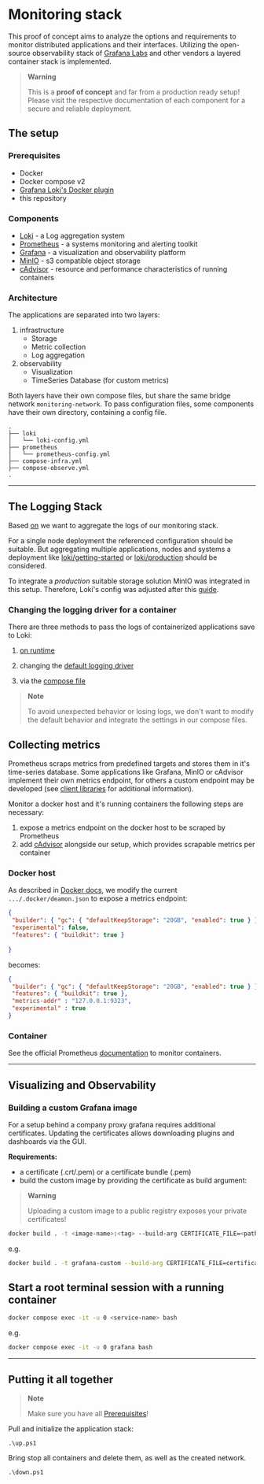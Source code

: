 # Monitoring stack

This proof of concept aims to analyze the options and requirements to monitor distributed applications and their interfaces. Utilizing the open-source observability stack of [Grafana Labs](https://grafana.com/) and other vendors a layered container stack is implemented.

> **Warning**
>
> This is a **proof of concept** and far from a production ready setup! Please visit the respective documentation of each component for a secure and reliable deployment.

## The setup

### Prerequisites

- Docker
- Docker compose v2
- [Grafana Loki's Docker plugin](https://grafana.com/docs/loki/latest/clients/docker-driver/#docker-driver-client)
- this repository

### Components

- [Loki](https://grafana.com/oss/loki/) - a Log aggregation system
- [Prometheus](https://prometheus.io) - a systems monitoring and alerting toolkit
- [Grafana](https://grafana.com/grafana/) - a visualization and observability platform
- [MinIO](https://min.io/) - s3 compatible object storage
- [cAdvisor](https://github.com/google/cadvisor) - resource and performance characteristics of running containers

### Architecture

The applications are separated into two layers:

1. infrastructure
    - Storage
    - Metric collection
    - Log aggregation
2. observability
    - Visualization
    - TimeSeries Database (for custom metrics)

Both layers have their own compose files, but share the same bridge network `monitoring-network`. To pass configuration files, some components have their own directory, containing a config file.

```tree
.
├── loki
│   └── loki-config.yml
├── prometheus
│   └── prometheus-config.yml
├── compose-infra.yml
├── compose-observe.yml
.
```

---

## The Logging Stack

Based [on](https://docs.technotim.live/posts/grafana-loki/) we want to aggregate the logs of our monitoring stack.

For a single node deployment the referenced configuration should be suitable. But aggregating multiple applications, nodes and systems a deployment like [loki/getting-started](https://github.com/grafana/loki/tree/main/examples/getting-started) or [loki/production](https://github.com/grafana/loki/tree/main/production) should be considered.

To integrate a _production_ suitable storage solution MinIO was integrated in this setup. Therefore, Loki's config was adjusted after this [guide](https://blog.min.io/how-to-grafana-loki-minio/).

### Changing the logging driver for a container

There are three methods to pass the logs of containerized applications save to Loki:

1. [on runtime](https://grafana.com/docs/loki/latest/clients/docker-driver/configuration/#change-the-default-logging-driver)

2. changing the [default logging driver](https://grafana.com/docs/loki/latest/clients/docker-driver/configuration/#change-the-default-logging-driver)

3. via the [compose file](https://grafana.com/docs/loki/latest/clients/docker-driver/configuration/#configure-the-logging-driver-for-a-swarm-service-or-compose)

>**Note**
>
>To avoid unexpected behavior or losing logs, we don't want to modify the default behavior and integrate the settings in our compose files.

## Collecting metrics

Prometheus scraps metrics from predefined targets and stores them in it's time-series database. Some applications like Grafana, MinIO or cAdvisor implement their own metrics endpoint, for others a custom endpoint may be developed (see [client libraries](https://prometheus.io/docs/instrumenting/clientlibs/) for additional information).

Monitor a docker host and it's running containers the following steps are necessary:

1. expose a metrics endpoint on the docker host to be scraped by Prometheus
2. add [cAdvisor](https://github.com/google/cadvisor) alongside our setup, which provides scrapable metrics per container

### Docker host

As described in [Docker docs](https://docs.docker.com/config/daemon/prometheus/), we modify the current ``.../.docker/deamon.json`` to expose a metrics endpoint:

```json
{
 "builder": { "gc": { "defaultKeepStorage": "20GB", "enabled": true } },
 "experimental": false,
 "features": { "buildkit": true }
 
}
```

becomes:

```json
{
 "builder": { "gc": { "defaultKeepStorage": "20GB", "enabled": true } },
 "features": { "buildkit": true },
 "metrics-addr" : "127.0.0.1:9323",
 "experimental" : true
}

```

### Container

See the official Prometheus [documentation](https://prometheus.io/docs/guides/cadvisor/) to monitor containers.

---

## Visualizing and Observability

### Building a custom Grafana image

For a setup behind a company proxy grafana requires additional certificates. Updating the certificates allows downloading plugins and dashboards via the GUI.

**Requirements:**

- a certificate (.crt/.pem)  or a certificate bundle (.pem)
- build the custom image by providing the certificate as build argument:

> **Warning**
>
> Uploading a custom image to a public registry exposes your private certificates!

```bash
docker build . -t <image-name>:<tag> --build-arg CERTIFICATE_FILE=<path-to-certificate>
```

e.g.

```bash
docker build . -t grafana-custom --build-arg CERTIFICATE_FILE=certificate-bundle.pem
```

## Start a root terminal session with a running container

```bash
docker compose exec -it -u 0 <service-name> bash
```

e.g.

```bash
docker compose exec -it -u 0 grafana bash
```

---

## Putting it all together

>**Note**
>
> Make sure you have all [Prerequisites](#Prerequisites)!

Pull and initialize the application stack:

```
.\up.ps1
```





Bring stop all containers and delete them, as well as the created network.

```
.\down.ps1
```


